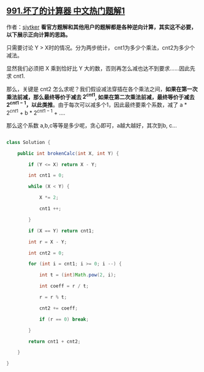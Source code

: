 ## [991.坏了的计算器 中文热门题解1](https://leetcode.cn/problems/broken-calculator/solutions/100000/wu-xu-ni-xiang-zheng-xiang-ji-suan-jian-ji-zheng-m)

作者：[sjytker](https://leetcode.cn/u/sjytker)
**看官方题解和其他用户的题解都是各种逆向计算，其实这不必要，以下展示正向计算的思路。**

只需要讨论 Y > X时的情况。分为两步统计， cnt1为多少个乘法，cnt2为多少个减法。

显然我们必须把 X 乘到恰好比 Y 大的数，否则再怎么减也达不到要求……因此先求 cnt1.

那么，关键是 cnt2 怎么求呢？我们假设减法穿插在各个乘法之间，**如果在第一次乘法前减，那么最终等价于减去 $2^{cnt1}$, 如果在第二次乘法前减，最终等价于减去 $2^{cnt1 - 1}$，以此类推**。由于每次可以减多个1，因此最终要乘个系数，减了 a * $2^{cnt1}$ + b * $2^{cnt1 - 1}$ + ....

那么这个系数 a,b,c等等是多少呢，贪心即可，a越大越好，其次到b, c...


```java
class Solution {
    public int brokenCalc(int X, int Y) {
        if (Y <= X) return X - Y;
        int cnt1 = 0;
        while (X < Y) {
            X *= 2;
            cnt1 ++;
        }
        if (X == Y) return cnt1;
        int r = X - Y;
        int cnt2 = 0;
        for (int i = cnt1; i >= 0; i --) {
            int t = (int)Math.pow(2, i);
            int coeff = r / t;
            r = r % t;
            cnt2 += coeff;
            if (r == 0) break;
        }
        return cnt1 + cnt2;
    }
}
```

